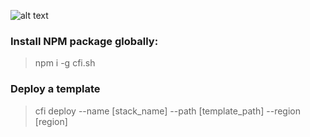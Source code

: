 
![alt text](https://user-images.githubusercontent.com/46061162/50387635-19e89c00-06b6-11e9-9c6e-eae089a35d0e.png)

### Install NPM package globally:
> npm i -g cfi.sh

### Deploy a template
> cfi deploy --name [stack_name] --path [template_path] --region [region]
